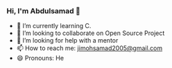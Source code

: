 ### Hi, I'm Abdulsamad 👋
- 🌱 I’m currently learning C.
- 👯 I’m looking to collaborate on Open Source Project
- 🤔 I’m looking for help with a mentor
- 📫 How to reach me: jimohsamad2005@gmail.com
- 😄 Pronouns: He

